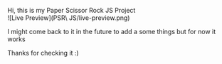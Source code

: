 Hi, this is my Paper Scissor Rock JS Project  
![Live Preview](PSR\ JS/live-preview.png)  

I might come back to it in the future to add a some things but for now it works  

Thanks for checking it :)
